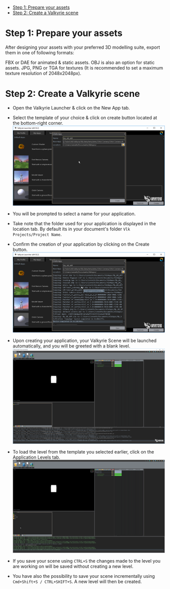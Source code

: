 - [Step 1: Prepare your assets](#step-1)
- [Step 2: Create a Valkyrie scene](#step-2)

# <a name="step-1"></a> Step 1: Prepare your assets

After designing your assets with your preferred 3D modelling suite, export them in one of following formats:

FBX or DAE for animated & static assets.
OBJ is also an option for static assets.
JPG, PNG or TGA for textures (It is recommended to set a maximum texture resolution of 2048x2048px).

# <a name="step-2"></a> Step 2: Create a Valkyrie scene

- Open the Valkyrie Launcher & click on the New App tab.

- Select the template of your choice & click on create button located at the bottom-right corner.
![image](uploads/3562677c234bfed64b859ec6070aeca4/image.png)

- You will be prompted to select a name for your application.

- Take note that the folder used for your application is displayed in the location tab. By default its in your document's folder `Vlk Projects/Project Name`.

- Confirm the creation of your application by clicking on the Create button.
![image](uploads/dd26630631c2d0fbb3b54cf565442150/image.png)

- Upon creating your application, your Valkyrie Scene will be launched automatically, and you will be greeted with a blank level.
![image](uploads/b3bb06f83cbd87ced1591f0b573e9c01/image.png)

- To load the level from the template you selected earlier, click on the Application Levels tab.
![image](uploads/a3bab0022920991377f5a165e1f9a17f/image.gif)

- If you save your scene using `CTRL+S` the changes made to the level you are working on will be saved without creating a new level.

- You have also the possibility to save your scene incrementally using `Cmd+Shift+S / CTRL+SHIFT+S`. A new level will then be created.
